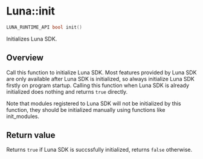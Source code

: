 # Luna::init

```c++
LUNA_RUNTIME_API bool init()
```

Initializes Luna SDK. 

## Overview
Call this function to initialize Luna SDK. Most features provided by Luna SDK are only available after Luna SDK is initialized, so always initialize Luna SDK firstly on program startup. Calling this function when Luna SDK is already initialized does nothing and returns `true` directly.

Note that modules registered to Luna SDK will not be initialized by this function, they should be initialized manually using functions like init_modules. 

## Return value
Returns `true` if Luna SDK is succssfully initialized, returns `false` otherwise. 

